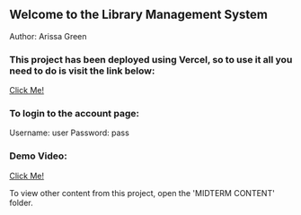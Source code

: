 ## Welcome to the Library Management System

Author: Arissa Green

### This project has been deployed using Vercel, so to use it all you need to do is visit the link below:

[Click Me!](https://midterm-ecru.vercel.app/account)

### To login to the account page:

Username: user
Password: pass

### Demo Video:

[Click Me!](https://iu.mediaspace.kaltura.com/media/t/1_mxn8l6ew)

To view other content from this project, open the 'MIDTERM CONTENT' folder.
